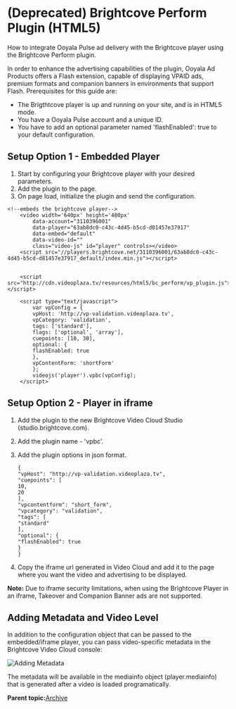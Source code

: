 # \(Deprecated\) Brightcove Perform Plugin \(HTML5\)

How to integrate Ooyala Pulse ad delivery with the Brightcove player using the Brightcove Perform plugin.

In order to enhance the advertising capabilities of the plugin, Ooyala Ad Products offers a Flash extension, capable of displaying VPAID ads, premium formats and companion banners in environments that support Flash. Prerequisites for this guide are:

-   The Brigthtcove player is up and running on your site, and is in HTML5 mode.
-   You have a Ooyala Pulse account and a unique ID.
-   You have to add an optional parameter named 'flashEnabled': true to your default configuration.

## Setup Option 1 - Embedded Player

1.  Start by configuring your Brightcove player with your desired parameters.
2.  Add the plugin to the page.
3.  On page load, initialize the plugin and send the configuration.

```
<!--embeds the brightcove player-->
    <video width='640px' height='480px'
        data-account="3110396001"
        data-player="63ab8dc0-c43c-4d45-b5cd-d81457e37917"
        data-embed="default"
        data-video-id=""
        class="video-js" id="player" controls></video>
    <script src="//players.brightcove.net/3110396001/63ab8dc0-c43c-4d45-b5cd-d81457e37917_default/index.min.js"></script>
    
    
    <script src="http://cdn.videoplaza.tv/resources/html5/bc_perform/vp_plugin.js"></script>
    
    <script type="text/javascript">
        var vpConfig = {
        vpHost: 'http://vp-validation.videoplaza.tv',
        vpCategory: 'validation',
        tags: ['standard'],
        flags: ['optional', 'array'],
        cuepoints: [10, 30],
        optional: {
        flashEnabled: true
        },
        vpContentForm: 'shortForm'
        };
        videojs('player').vpbc(vpConfig);
    </script>
```

## Setup Option 2 - Player in iframe

1.  Add the plugin to the new Brightcove Video Cloud Studio \(studio.brightcove.com\).
2.  Add the plugin name - 'vpbc'.
3.  Add the plugin options in json format.

    ```
    {
    "vpHost": "http://vp-validation.videoplaza.tv",
    "cuepoints": [
    10,
    20
    ],
    "vpcontentform": "short_form",
    "vpcategory": "validation",
    "tags": [
    "standard"
    ],
    "optional": {
    "flashEnabled": true
    }
    }
    ```

4.  Copy the iframe url generated in Video Cloud and add it to the page where you want the video and advertising to be displayed.

**Note:** Due to iframe security limitations, when using the Brightcove Player in an iframe, Takeover and Companion Banner ads are not supported.

## Adding Metadata and Video Level

In addition to the configuration object that can be passed to the embedded/iframe player, you can pass video-specific metadata in the Brightcove Video Cloud console:

![Adding Metadata](../../image/adding_metadata.png)

The metadata will be available in the mediainfo object \(player.mediainfo\) that is generated after a video is loaded programatically.

**Parent topic:**[Archive](../../../oadtech/ad_serving/dg/ad_serving_toolkit_archive.md)

